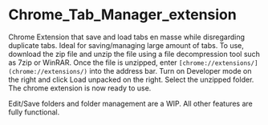 # Chrome_Tab_Manager_extension

Chrome Extension that save and load tabs en masse while disregarding duplicate tabs. Ideal for saving/managing large amount of tabs. To use, download the zip file and unzip the file using a file decompression tool such as 7zip or WinRAR. Once the file is unzipped, enter ```[chrome://extensions/](chrome://extensions/)``` into the address bar. Turn on Developer mode on the right and click Load unpacked on the right. Select the unzipped folder. The chrome extension is now ready to use. 

Edit/Save folders and folder management are a WIP. All other features are fully functional.
